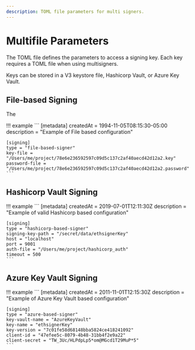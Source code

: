 ```yaml
---
description: TOML file parameters for multi signers.
---
```


# Multifile Parameters

The TOML file defines the parameters to access a signing key. Each key requires a TOML file when using multisigners.

Keys can be stored in a V3 keystore file, Hashicorp Vault, or Azure Key Vault. 

## File-based Signing 

The 

!!! example
    ```
    [metadata]
    createdAt = 1994-11-05T08:15:30-05:00
    description = "Example of File based configuration"

    [signing]
    type = "file-based-signer"
    key-file = "/Users/me/project/78e6e236592597c09d5c137c2af40aecd42d12a2.key"
    password-file = "/Users/me/project/78e6e236592597c09d5c137c2af40aecd42d12a2.password"
    ```

## Hashicorp Vault Signing

!!! example
    ```
    [metadata]
    createdAt = 2019-07-01T12:11:30Z
    description = "Example of valid Hashicorp based configuration"
   
    [signing]
    type = "hashicorp-based-signer"
    signing-key-path = "/secret/data/ethsignerKey"
    host = "localhost"
    port = 9001
    auth-file = "/Users/me/project/hashicorp_auth"
    timeout = 500
    ```
   
## Azure Key Vault Signing

!!! example
    ```
    [metadata]
    createdAt = 2011-11-01T12:15:30Z
    description = "Example of Azure Key Vault based configuration"
  
    [signing]
    type = "azure-based-signer"
    key-vault-name = "AzureKeyVault"
    key-name = "ethsignerKey"
    key-version = "7c01fe58d68148bba5824ce418241092"
    client-id = "47efee5c-8079-4b48-31bb4f2e9a22"
    client-secret = "TW_3Uc/HLPdpLp5*om@MGcd1T29MuP*5"
    ```
